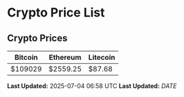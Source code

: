 # Crypto Price List

## Crypto Prices
| Bitcoin | Ethereum | Litecoin |
| ------- | -------- | -------- |
| $109029 | $2559.25 | $87.68 |
**Last Updated:** 2025-07-04 06:58 UTC
**Last Updated:** $DATE$
